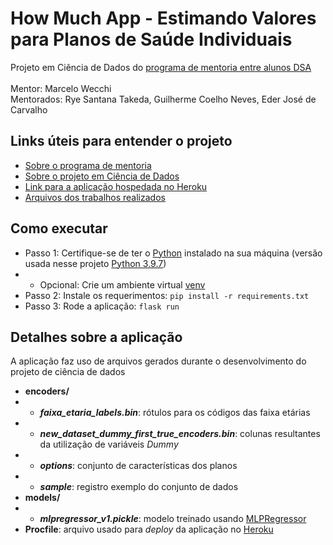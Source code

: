 # How Much App - Estimando Valores para Planos de Saúde Individuais
Projeto em Ciência de Dados do <a href="https://blog.dsacademy.com.br/programa-de-mentoria-entre-os-alunos-dsa-temporada-2021/">programa de mentoria entre alunos DSA<a/><br/><br/>
Mentor: Marcelo Wecchi<br/>
Mentorados: Rye Santana Takeda, Guilherme Coelho Neves, Eder José de Carvalho

## Links úteis para entender o projeto
- <a href="https://www.youtube.com/watch?v=RAeLRPZaTFk">Sobre o programa de mentoria</a>
- <a href="https://www.youtube.com/watch?v=_u4wxHR1qVA">Sobre o projeto em Ciência de Dados</a>
- <a href="https://mentoriaapp.herokuapp.com/">Link para a aplicação hospedada no Heroku</a>
- <a href="https://github.com/wecchi/mentoria_dsa_2021/">Arquivos dos trabalhos realizados</a>

## Como executar

- Passo 1: Certifique-se de ter o <a href="https://www.python.org/">Python</a> instalado na sua máquina (versão usada nesse projeto <a href="https://www.python.org/downloads/release/python-397/">Python 3.9.7</a>)
- - Opcional: Crie um ambiente virtual <a href="https://docs.python.org/pt-br/3/library/venv.html">venv</a>
- Passo 2: Instale os requerimentos: `pip install -r requirements.txt`
- Passo 3: Rode a aplicação: `flask run`

## Detalhes sobre a aplicação

A aplicação faz uso de arquivos gerados durante o desenvolvimento do projeto de ciência de dados

- **encoders/**
- - ***faixa_etaria_labels.bin***: rótulos para os códigos das faixa etárias
- - ***new_dataset_dummy_first_true_encoders.bin***: colunas resultantes da utilização de variáveis *Dummy*
- - ***options***: conjunto de características dos planos
- - ***sample***: registro exemplo do conjunto de dados
- **models/**
- - ***mlpregressor_v1.pickle***: modelo treinado usando <a href="https://scikit-learn.org/stable/modules/generated/sklearn.neural_network.MLPRegressor.html">MLPRegressor</a>
- **Procfile**: arquivo usado para *deploy* da aplicação no <a href="https://www.heroku.com/what">Heroku</a>
